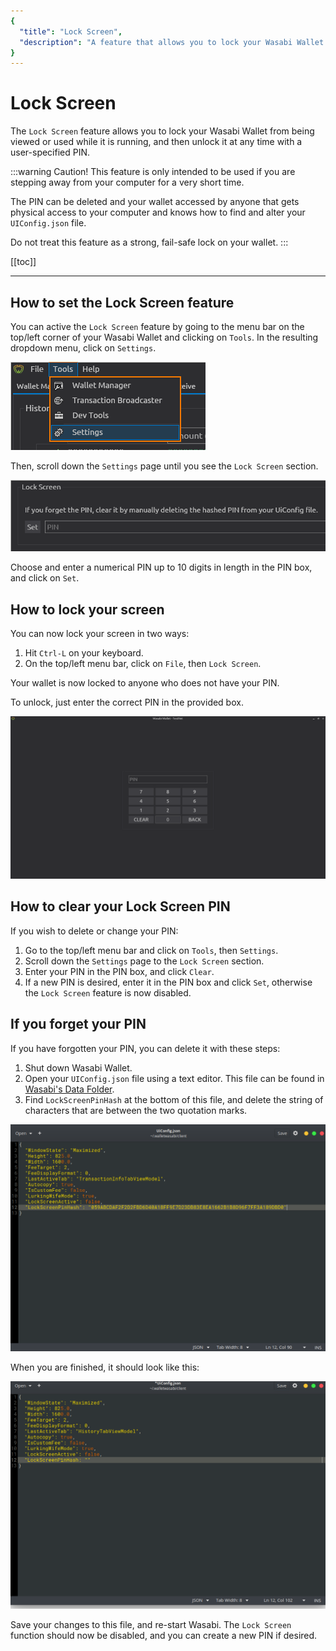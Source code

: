 ```yaml
---
{
  "title": "Lock Screen",
  "description": "A feature that allows you to lock your Wasabi Wallet from being viewed or used while it is running, and then unlock it at any time with a user-specified PIN. This is the Wasabi documentation, an archive of knowledge about the open-source, non-custodial and privacy-focused Bitcoin wallet for desktop."
}
---
```


# Lock Screen

The `Lock Screen` feature allows you to lock your Wasabi Wallet from being viewed or used while it is running, and then unlock it at any time with a user-specified PIN.

:::warning Caution!
This feature is only intended to be used if you are stepping away from your computer for a very short time.

The PIN can be deleted and your wallet accessed by anyone that gets physical access to your computer and knows how to find and alter your `UIConfig.json` file.

Do not treat this feature as a strong, fail-safe lock on your wallet.
:::

[[toc]]

---

## How to set the Lock Screen feature

You can active the `Lock Screen` feature by going to the menu bar on the top/left corner of your Wasabi Wallet and clicking on `Tools`.
In the resulting dropdown menu, click on `Settings`.

![](/MenuTools.png)

Then, scroll down the `Settings` page until you see the `Lock Screen` section.

![](/SettingsLockScreen.png)

Choose and enter a numerical PIN up to 10 digits in length in the PIN box, and click on `Set`.

## How to lock your screen

You can now lock your screen in two ways:

1. Hit `Ctrl-L` on your keyboard.
2. On the top/left menu bar, click on `File`, then `Lock Screen`.

Your wallet is now locked to anyone who does not have your PIN.

To unlock, just enter the correct PIN in the provided box.

![](/LockedScreen.png)

## How to clear your Lock Screen PIN

If you wish to delete or change your PIN:

1. Go to the top/left menu bar and click on `Tools`, then `Settings`.
2. Scroll down the `Settings` page to the `Lock Screen` section.
3. Enter your PIN in the PIN box, and click `Clear`.
4. If a new PIN is desired, enter it in the PIN box and click `Set`, otherwise the `Lock Screen` feature is now disabled.

## If you forget your PIN

If you have forgotten your PIN, you can delete it with these steps:

1. Shut down Wasabi Wallet.
2. Open your `UIConfig.json` file using a text editor.
This file can be found in [Wasabi's Data Folder](/FAQ/FAQ-UseWasabi.md#where-can-i-find-the-wasabi-data-folder).
3. Find `LockScreenPinHash` at the bottom of this file, and delete the string of characters that are between the two quotation marks.

![](/UIConfigLocked.png)

When you are finished, it should look like this:

![](/UIConfigUnlocked.png)

Save your changes to this file, and re-start Wasabi.
The `Lock Screen` function should now be disabled, and you can create a new PIN if desired.
